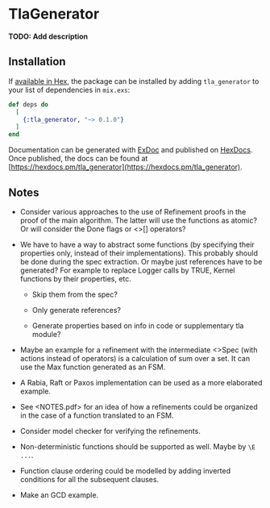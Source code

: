 # TlaGenerator

**TODO: Add description**

## Installation

If [available in Hex](https://hex.pm/docs/publish), the package can be installed
by adding `tla_generator` to your list of dependencies in `mix.exs`:

```elixir
def deps do
  [
    {:tla_generator, "~> 0.1.0"}
  ]
end
```

Documentation can be generated with [ExDoc](https://github.com/elixir-lang/ex_doc)
and published on [HexDocs](https://hexdocs.pm). Once published, the docs can
be found at [https://hexdocs.pm/tla_generator](https://hexdocs.pm/tla_generator).

## Notes

  * Consider various approaches to the use of Refinement proofs in the proof of the main algorithm.
    The latter will use the functions as atomic? Or will consider the Done flags or <>[] operators?

  * We have to have a way to abstract some functions (by specifying their properties only, instead
    of their implementations). This probably should be done during the spec extraction. Or maybe
    just references have to be generated? For example to replace Logger calls by TRUE, Kernel
    functions by their properties, etc.

      - Skip them from the spec?

      - Only generate references?

      - Generate properties based on info in code or supplementary tla module?

  * Maybe an example for a refinement with the intermediate <>Spec (with actions instead of
    operators) is a calculation of sum over a set. It can use the Max function generated as
    an FSM.

  * A Rabia, Raft or Paxos implementation can be used as a more elaborated example.

  * See <NOTES.pdf> for an idea of how a refinements could be organized in the case of a
    function translated to an FSM.

  * Consider model checker for verifying the refinements.

  * Non-deterministic functions should be supported as well. Maybe by `\E ...`.

  * Function clause ordering could be modelled by adding inverted conditions
    for all the subsequent clauses.
    
  * Make an GCD example.

